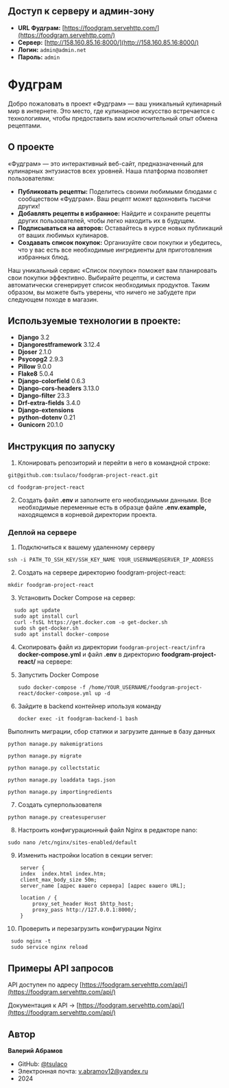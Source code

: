 ## Доступ к серверу и админ-зону

- **URL Фудграм:** [https://foodgram.servehttp.com/](https://foodgram.servehttp.com/)
- **Сервер:** [http://158.160.85.16:8000/](http://158.160.85.16:8000/)
- **Логин:** `admin@admin.net`
- **Пароль:** `admin`

# Фудграм

Добро пожаловать в проект «Фудграм» — ваш уникальный кулинарный мир в интернете. Это место, где кулинарное искусство встречается с технологиями, чтобы предоставить вам исключительный опыт обмена рецептами.

## О проекте

«Фудграм» — это интерактивный веб-сайт, предназначенный для кулинарных энтузиастов всех уровней. Наша платформа позволяет пользователям:

- **Публиковать рецепты:** Поделитесь своими любимыми блюдами с сообществом «Фудграм». Ваш рецепт может вдохновить тысячи других!
- **Добавлять рецепты в избранное:** Найдите и сохраните рецепты других пользователей, чтобы легко находить их в будущем.
- **Подписываться на авторов:** Оставайтесь в курсе новых публикаций от ваших любимых кулинаров.
- **Создавать список покупок:** Организуйте свои покупки и убедитесь, что у вас есть все необходимые ингредиенты для приготовления избранных блюд.

Наш уникальный сервис «Список покупок» поможет вам планировать свои покупки эффективно. Выбирайте рецепты, и система автоматически сгенерирует список необходимых продуктов. Таким образом, вы можете быть уверены, что ничего не забудете при следующем походе в магазин.

## Используемые технологии в проекте:
- **Django** 3.2
- **Djangorestframework** 3.12.4
- **Djoser** 2.1.0
- **Psycopg2** 2.9.3
- **Pillow** 9.0.0
- **Flake8** 5.0.4
- **Django-colorfield** 0.6.3
- **Django-cors-headers** 3.13.0
- **Django-filter** 23.3
- **Drf-extra-fields** 3.4.0
- **Django-extensions**
- **python-dotenv** 0.21
- **Gunicorn** 20.1.0

## Инструкция по запуску

1. Клонировать репозиторий и перейти в него в командной строке:

  `git@github.com:tsulaco/foodgram-project-react.git`
  
  `cd foodgram-project-react`

2. Создать файл **.env** и заполните его необходимыми данными. Все необходимые переменные есть в образце файле **.env.example,** находящемся в корневой директории проекта. 

### Деплой на сервере

1. Подключиться к вашему удаленному серверу

 `ssh -i PATH_TO_SSH_KEY/SSH_KEY_NAME YOUR_USERNAME@SERVER_IP_ADDRESS`

2. Создать на сервере директорию foodgram-project-react:

  `mkdir foodgram-project-react`

3. Установить Docker Compose на сервер:
   
```
  sudo apt update
  sudo apt install curl
  curl -fsSL https://get.docker.com -o get-docker.sh
  sudo sh get-docker.sh
  sudo apt install docker-compose
```

4. Скопировать файл из директории `foodgram-project-react/infra` **docker-compose.yml** и файл **.env** в директорию **foodgram-project-react/** на сервере:

5. Запустить Docker Compose

   `sudo docker-compose -f /home/YOUR_USERNAME/foodgram-project-react/docker-compose.yml up -d`

6. Зайдите в backend контейнер ипользуя команду

   `docker exec -it foodgram-backend-1 bash`
   
  Выполнить миграции, сбор статики и загрузите данные в базу данных
  
  ```
  python manage.py makemigrations

  python manage.py migrate
  
  python manage.py collectstatic

  python manage.py loaddata tags.json

  python manage.py importingredients
  
  ```

7. Создать суперпользователя

  `python manage.py createsuperuser`

8. Настроить конфигурационный файл Nginx в редакторе nano:

 `sudo nano /etc/nginx/sites-enabled/default`

9. Изменить настройки location в секции server:

```
    server {
    index  index.html index.htm;
    client_max_body_size 50m;
    server_name [адрес вашего сервера] [адрес вашего URL];

    location / {
        proxy_set_header Host $http_host;
        proxy_pass http://127.0.0.1:8000/;
    }

```
10. Проверить и перезагрузить конфигурации Nginx

```
 sudo nginx -t
 sudo service nginx reload
```

## Примеры API запросов

API доступен по адресу [https://foodgram.servehttp.com/api/](https://foodgram.servehttp.com/api/)

Документация к API -> [https://foodgram.servehttp.com/api/](https://foodgram.servehttp.com/api/)
























## Автор

**Валерий Абрамов**
- GitHub: [@tsulaco](https://github.com/tsulaco)
- Электронная почта: v.abramov12@yandex.ru
- 2024
